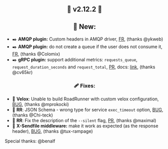 ## <center> 🚀 v2.12.2 🚀 </center>

## <center>👀 New: </center>

- ✒️ **AMQP plugin:** Custom headers in AMQP driver, [FR](https://github.com/roadrunner-server/roadrunner/issues/1388), (thanks @ykweb) 
- ✒️ **AMQP plugin:** do not create a queue if the user does not consume it, [FR](https://github.com/spiral/roadrunner-jobs/issues/30), (thanks @Colomix)
-  ✒️ **gRPC plugin:** support additional metrics: `requests_queue`, `request_duration_seconds` and `request_total`, [PR](https://github.com/roadrunner-server/grpc/pull/62), docs: [link](https://roadrunner.dev/docs/app-server-grpc/2.x/en), (thanks @cv65kr)
    
 ### <center>🩹 Fixes:</center> 

- 🐛 **Velox**: Unable to build RoadRunner with custom velox configuration, [BUG](https://github.com/roadrunner-server/roadrunner/issues/1400), (thanks @mprokocki)
- 🐛 **RR**: JSON Schema - wrong type for service `exec_timeout` option, [BUG](https://github.com/roadrunner-server/roadrunner/issues/1410), (thanks @Chi-teck)
- 🐛 **RR**: Fix the description of the `--silent` flag, [PR](https://github.com/roadrunner-server/roadrunner/pull/1401), (thanks @maximal)
- 🐛 **X-Sendfile middleware:** make it work as expected (as the response header), [BUG](https://github.com/roadrunner-server/roadrunner/issues/1386), (thanks @tux-rampage)

Special thanks: @benalf
